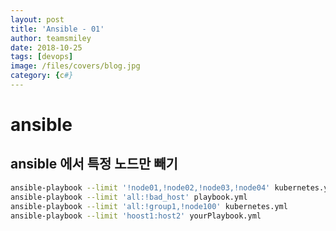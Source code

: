 ```yaml
---
layout: post
title: 'Ansible - 01' 
author: teamsmiley
date: 2018-10-25
tags: [devops]
image: /files/covers/blog.jpg
category: {c#}
---
```


# ansible

## ansible 에서 특정 노드만 빼기

```bash
ansible-playbook --limit '!node01,!node02,!node03,!node04' kubernetes.yml 
ansible-playbook --limit 'all:!bad_host' playbook.yml
ansible-playbook --limit 'all:!group1,!node100' kubernetes.yml 
ansible-playbook --limit 'hoost1:host2' yourPlaybook.yml
```
